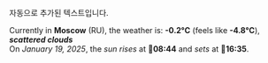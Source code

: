
자동으로 추가된 텍스트입니다.

<!--START_SECTION:weather:moscow-->
Currently in **Moscow** (RU), the weather is: **-0.2°C** (feels like **-4.8°C**), ***scattered clouds***<br/>
On *January 19, 2025*, the *sun rises* at 🌅**08:44** and *sets* at 🌇**16:35**.
<!--END_SECTION:weather-->
